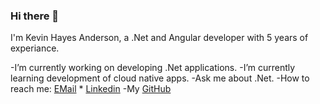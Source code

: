 ### Hi there 👋

I'm Kevin Hayes Anderson, a .Net and Angular developer with 5 years of experiance.

-I’m currently working on developing .Net applications.
-I’m currently learning development of cloud native apps.
-Ask me about .Net.
-How to reach me: [EMail](mailto:kevinhayesanderson@gmail.com) * [Linkedin](https://www.linkedin.com/in/kevinhayesanderson/)
-My [GitHub](https://github.com/kevinhayesanderson)
